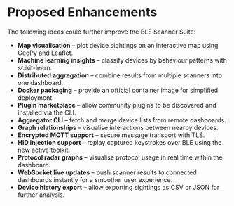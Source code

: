 # Proposed Enhancements

The following ideas could further improve the BLE Scanner Suite:

- **Map visualisation** – plot device sightings on an interactive map using GeoPy and Leaflet.
- **Machine learning insights** – classify devices by behaviour patterns with scikit-learn.
- **Distributed aggregation** – combine results from multiple scanners into one dashboard.
- **Docker packaging** – provide an official container image for simplified deployment.
- **Plugin marketplace** – allow community plugins to be discovered and installed via the CLI.
- **Aggregator CLI** – fetch and merge device lists from remote dashboards.
- **Graph relationships** – visualise interactions between nearby devices.
- **Encrypted MQTT support** – secure message transport with TLS.
- **HID injection support** – replay captured keystrokes over BLE using the new active toolkit.
- **Protocol radar graphs** – visualise protocol usage in real time within the dashboard.
- **WebSocket live updates** – push scanner results to connected dashboards instantly for a smoother user experience.
- **Device history export** – allow exporting sightings as CSV or JSON for further analysis.
